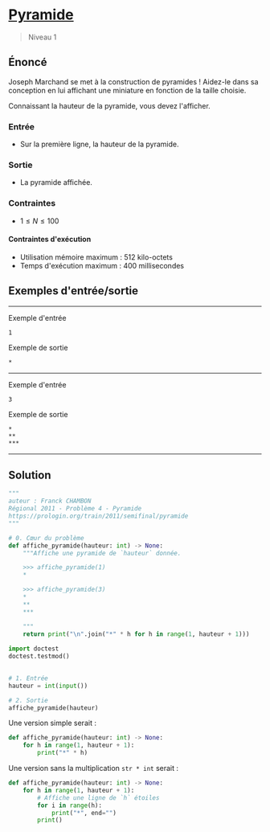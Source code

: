 # [Pyramide](https://prologin.org/train/2011/semifinal/pyramide)

> Niveau 1

## Énoncé

Joseph Marchand se met à la construction de pyramides ! Aidez-le dans sa conception en lui affichant une miniature en fonction de la taille choisie.

Connaissant la hauteur de la pyramide, vous devez l'afficher.

### Entrée

* Sur la première ligne, la hauteur de la pyramide.

### Sortie

* La pyramide affichée.

### Contraintes

* $1 \leqslant N \leqslant 100$

#### Contraintes d'exécution

* Utilisation mémoire maximum : 512 kilo-octets
* Temps d'exécution maximum : 400 millisecondes

## Exemples d'entrée/sortie

---

Exemple d'entrée

    1

Exemple de sortie

    *

---

Exemple d'entrée

    3

Exemple de sortie

    *
    **
    ***

---

## Solution

```python
"""
auteur : Franck CHAMBON
Régional 2011 - Problème 4 - Pyramide
https://prologin.org/train/2011/semifinal/pyramide
"""

# 0. Cœur du problème
def affiche_pyramide(hauteur: int) -> None:
    """Affiche une pyramide de `hauteur` donnée.

    >>> affiche_pyramide(1)
    *

    >>> affiche_pyramide(3)
    *
    **
    ***

    """
    return print("\n".join("*" * h for h in range(1, hauteur + 1)))
    
import doctest
doctest.testmod()

    
# 1. Entrée
hauteur = int(input())

# 2. Sortie
affiche_pyramide(hauteur)
```

Une version simple serait :

```python
def affiche_pyramide(hauteur: int) -> None:
    for h in range(1, hauteur + 1):
        print("*" * h)
```

Une version sans la multiplication `str * int` serait :

```python
def affiche_pyramide(hauteur: int) -> None:
    for h in range(1, hauteur + 1):
        # Affiche une ligne de `h` étoiles
        for i in range(h):
            print("*", end="")
        print()
```
